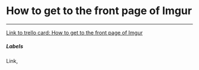 # How to get to the front page of Imgur



---

[Link to trello card: How to get to the front page of Imgur](https://trello.com/c/aYp9NDQb)

##### Labels

Link, 
